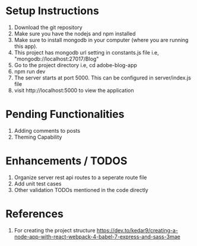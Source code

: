 # Setup Instructions

1. Download the git repository
2. Make sure you have the nodejs and npm installed
3. Make sure to install mongodb in your computer (where you are running this app).
4. This project has mongodb url setting in constants.js file i.e, "mongodb://localhost:27017/Blog"
5. Go to the project directory i.e, cd adobe-blog-app
6. npm run dev
7. The server starts at port 5000. This can be configured in server/index.js file
8. visit http://localhost:5000 to view the application

# Pending Functionalities

1. Adding comments to posts
2. Theming Capability

# Enhancements / TODOS

1. Organize server rest api routes to a seperate route file
2. Add unit test cases
3. Other validation TODOs mentioned in the code directly

# References

1. For creating the project structure
   https://dev.to/kedar9/creating-a-node-app-with-react-webpack-4-babel-7-express-and-sass-3mae
